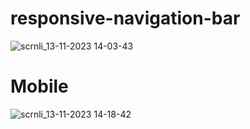 # responsive-navigation-bar

![scrnli_13-11-2023 14-03-43](https://github.com/MertArdaDogan/responsive-navigation-bar/assets/136620536/0cbdc8de-e151-4468-826d-c2ca88d54216)

# Mobile
![scrnli_13-11-2023 14-18-42](https://github.com/MertArdaDogan/responsive-navigation-bar/assets/136620536/8d1577df-4b0a-400e-a5a6-19b22db0fb84)
